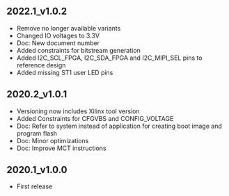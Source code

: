 ## 2022.1_v1.0.2
* Remove no longer available variants
* Changed IO voltages to 3.3V
* Doc: New document number
* Added constraints for bitstream generation
* Added I2C_SCL_FPGA, I2C_SDA_FPGA and I2C_MIPI_SEL pins to reference design
* Added missing ST1 user LED pins
## 2020.2_v1.0.1
* Versioning now includes Xilinx tool version
* Added Constraints for CFGVBS and CONFIG_VOLTAGE
* Doc: Refer to system instead of application for creating boot image and program flash
* Doc: Minor optimizations
* Doc: Improve MCT instructions
## 2020.1_v1.0.0
* First release
